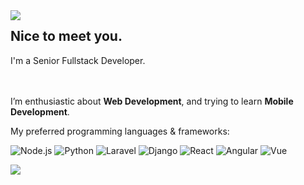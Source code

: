 

<a href="https://github.com/lraStar?tab=repositories">
  <img align="left" src="https://github-readme-stats.vercel.app/api?username=lraStar&show_icons=true&hide_border=true&hide_rank=true&card_width=100"  />
</a>

## Nice to meet you.


I'm a Senior Fullstack Developer.
<br/><br/><br/>

I’m enthusiastic about **Web Development**, and trying to learn **Mobile Development**.

My preferred programming languages & frameworks:

![Node.js](https://img.shields.io/badge/-Node.js-339933?style=flat-square&logo=Node.js&logoColor=fff)
![Python](https://img.shields.io/badge/-Python-3776AB?style=flat-square&logo=Python&logoColor=fff)
![Laravel](https://img.shields.io/badge/-Laravel-47848F?style=flat-square&logo=Laravel&logoColor=fff)
![Django](https://img.shields.io/badge/-Django-47848F?style=flat-square&logo=Django&logoColor=fff)
![React](https://img.shields.io/badge/-React-61DAFB?style=flat-square&logo=React&logoColor=fff)
![Angular](https://img.shields.io/badge/-Angular-339933?style=flat-square&logo=Angular&logoColor=fff)
![Vue](https://img.shields.io/badge/-Vue.js-007ACC?style=flat-square&logo=Vue.js&logoColor=fff)

<a href="https://github.com/lraStar">
  <img align="center" src="https://github-readme-stats.vercel.app/api/top-langs/?username=lraStar&hide=objective-c,plpgsql,html,css&title_color=ffffff&langs_count=4&text_color=c9cacc&icon_color=2bbc8a&bg_color=#c8e1ff&card_width=100" />
</a>

